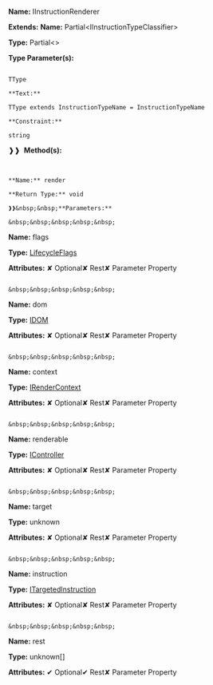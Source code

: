 **Name:** IInstructionRenderer

**Extends:** **Name:** Partial<IInstructionTypeClassifier<TType>>

**Type:** Partial<<TType>>

**Type Parameter(s):**

```**Name:**

TType

**Text:**

TType extends InstructionTypeName = InstructionTypeName

**Constraint:**

string

```

❱❱&nbsp;&nbsp;**Method(s):**

&nbsp;&nbsp;&nbsp;&nbsp;&nbsp;
```
**Name:** render

**Return Type:** void

❱❱&nbsp;&nbsp;**Parameters:**

&nbsp;&nbsp;&nbsp;&nbsp;&nbsp;
```
**Name:** flags

**Type:** [LifecycleFlags](https://gitbook-18.gitbook.io/au//runtime/flags/enums/lifecycleflags)

**Attributes:** ✘ Optional✘ Rest✘ Parameter Property

```

&nbsp;&nbsp;&nbsp;&nbsp;&nbsp;
```
**Name:** dom

**Type:** [IDOM](https://gitbook-18.gitbook.io/au//runtime/dom/interfaces/idom)

**Attributes:** ✘ Optional✘ Rest✘ Parameter Property

```

&nbsp;&nbsp;&nbsp;&nbsp;&nbsp;
```
**Name:** context

**Type:** [IRenderContext](https://gitbook-18.gitbook.io/au//runtime/lifecycle/interfaces/irendercontext)

**Attributes:** ✘ Optional✘ Rest✘ Parameter Property

```

&nbsp;&nbsp;&nbsp;&nbsp;&nbsp;
```
**Name:** renderable

**Type:** [IController](https://gitbook-18.gitbook.io/au//runtime/lifecycle/interfaces/icontroller)

**Attributes:** ✘ Optional✘ Rest✘ Parameter Property

```

&nbsp;&nbsp;&nbsp;&nbsp;&nbsp;
```
**Name:** target

**Type:** unknown

**Attributes:** ✘ Optional✘ Rest✘ Parameter Property

```

&nbsp;&nbsp;&nbsp;&nbsp;&nbsp;
```
**Name:** instruction

**Type:** [ITargetedInstruction](https://gitbook-18.gitbook.io/au//runtime/definitions/interfaces/itargetedinstruction)

**Attributes:** ✘ Optional✘ Rest✘ Parameter Property

```

&nbsp;&nbsp;&nbsp;&nbsp;&nbsp;
```
**Name:** rest

**Type:** unknown[]

**Attributes:** ✔ Optional✔ Rest✘ Parameter Property

```

```

